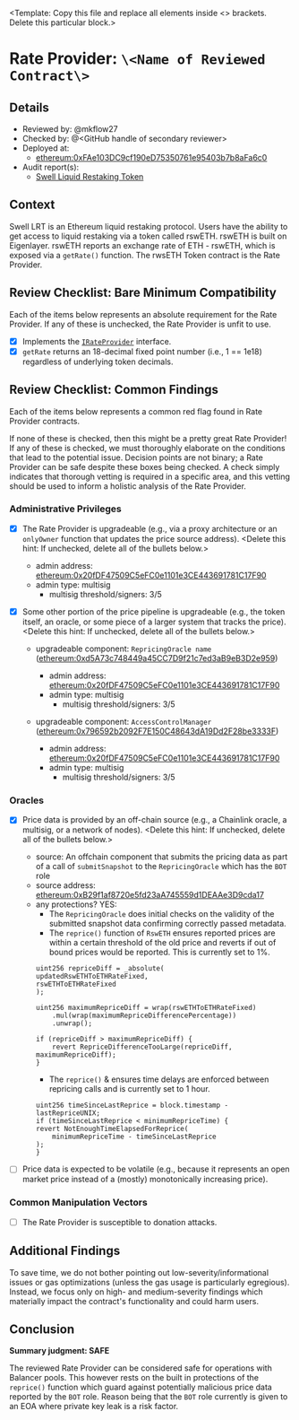 \<Template: Copy this file and replace all elements inside \<\> brackets. Delete this particular block.\>

# Rate Provider: `\<Name of Reviewed Contract\>`

## Details
- Reviewed by: @mkflow27
- Checked by: @\<GitHub handle of secondary reviewer\>
- Deployed at:
    - [ethereum:0xFAe103DC9cf190eD75350761e95403b7b8aFa6c0](https://etherscan.io/token/0xFAe103DC9cf190eD75350761e95403b7b8aFa6c0#readProxyContract)
- Audit report(s):
    - [Swell Liquid Restaking Token](https://github.com/SwellNetwork/v3-core-public/blob/master/Audit%20Reports/Marlin/Sigma_Prime_Swell_Liquid_Restaking_Token_Security_Assessment_Report_v2_0.pdf)

## Context
Swell LRT is an Ethereum liquid restaking protocol. Users have the ability to get access to liquid restaking via a token called rswETH. rswETH is built on Eigenlayer. rswETH reports an exchange rate of ETH - rswETH, which is exposed via a `getRate()` function. The rwsETH Token contract is the Rate Provider.

## Review Checklist: Bare Minimum Compatibility
Each of the items below represents an absolute requirement for the Rate Provider. If any of these is unchecked, the Rate Provider is unfit to use.

- [x] Implements the [`IRateProvider`](https://github.com/balancer/balancer-v2-monorepo/blob/bc3b3fee6e13e01d2efe610ed8118fdb74dfc1f2/pkg/interfaces/contracts/pool-utils/IRateProvider.sol) interface.
- [x] `getRate` returns an 18-decimal fixed point number (i.e., 1 == 1e18) regardless of underlying token decimals.

## Review Checklist: Common Findings
Each of the items below represents a common red flag found in Rate Provider contracts.

If none of these is checked, then this might be a pretty great Rate Provider! If any of these is checked, we must thoroughly elaborate on the conditions that lead to the potential issue. Decision points are not binary; a Rate Provider can be safe despite these boxes being checked. A check simply indicates that thorough vetting is required in a specific area, and this vetting should be used to inform a holistic analysis of the Rate Provider.

### Administrative Privileges
- [x] The Rate Provider is upgradeable (e.g., via a proxy architecture or an `onlyOwner` function that updates the price source address). \<Delete this hint: If unchecked, delete all of the bullets below.\>
    - admin address: [ethereum:0x20fDF47509C5eFC0e1101e3CE443691781C17F90](https://etherscan.io/address/0x20fDF47509C5eFC0e1101e3CE443691781C17F90)
    - admin type: multisig
        - multisig threshold/signers: 3/5

- [x] Some other portion of the price pipeline is upgradeable (e.g., the token itself, an oracle, or some piece of a larger system that tracks the price). \<Delete this hint: If unchecked, delete all of the bullets below.\>
    - upgradeable component: `RepricingOracle name` ([ethereum:0xd5A73c748449a45CC7D9f21c7ed3aB9eB3D2e959](https://etherscan.io/address/0xd5A73c748449a45CC7D9f21c7ed3aB9eB3D2e959))
        - admin address: [ethereum:0x20fDF47509C5eFC0e1101e3CE443691781C17F90](https://etherscan.io/address/0x20fDF47509C5eFC0e1101e3CE443691781C17F90)
        - admin type: multisig
            - multisig threshold/signers: 3/5
    
    - upgradeable component: `AccessControlManager` ([ethereum:0x796592b2092F7E150C48643dA19Dd2F28be3333F](https://etherscan.io/address/0x796592b2092F7E150C48643dA19Dd2F28be3333F#readProxyContract))
        - admin address: [ethereum:0x20fDF47509C5eFC0e1101e3CE443691781C17F90](https://etherscan.io/address/0x20fDF47509C5eFC0e1101e3CE443691781C17F90)
        - admin type: multisig
            - multisig threshold/signers: 3/5

### Oracles
- [x] Price data is provided by an off-chain source (e.g., a Chainlink oracle, a multisig, or a network of nodes). \<Delete this hint: If unchecked, delete all of the bullets below.\>
    - source: An offchain component that submits the pricing data as part of a call of `submitSnapshot` to the `RepricingOracle` which has the `BOT` role 
    - source address: [ethereum:0xB29f1af8720e5fd23aA745559d1DEAAe3D9cda17](https://etherscan.io/address/0xB29f1af8720e5fd23aA745559d1DEAAe3D9cda17)
    - any protections? YES: 
        - The `RepricingOracle` does initial checks on the validity of the submitted snapshot data confirming correctly passed metadata.
        - The `reprice()` function of `RswETH` ensures reported prices are within a certain threshold of the old price and reverts if out of bound prices would be reported. This is currently set to 1%.
        ```solidity
        uint256 repriceDiff = _absolute(
        updatedRswETHToETHRateFixed,
        rswETHToETHRateFixed
        );

        uint256 maximumRepriceDiff = wrap(rswETHToETHRateFixed)
            .mul(wrap(maximumRepriceDifferencePercentage))
            .unwrap();

        if (repriceDiff > maximumRepriceDiff) {
            revert RepriceDifferenceTooLarge(repriceDiff, maximumRepriceDiff);
        }
        ```
        - The `reprice()` & ensures time delays are enforced between repricing calls and is currently set to 1 hour.
        ```solidity
        uint256 timeSinceLastReprice = block.timestamp - lastRepriceUNIX;
        if (timeSinceLastReprice < minimumRepriceTime) {
        revert NotEnoughTimeElapsedForReprice(
            minimumRepriceTime - timeSinceLastReprice
        );
        }
        ```

- [ ] Price data is expected to be volatile (e.g., because it represents an open market price instead of a (mostly) monotonically increasing price).

### Common Manipulation Vectors
- [ ] The Rate Provider is susceptible to donation attacks.


## Additional Findings
To save time, we do not bother pointing out low-severity/informational issues or gas optimizations (unless the gas usage is particularly egregious). Instead, we focus only on high- and medium-severity findings which materially impact the contract's functionality and could harm users.

## Conclusion
**Summary judgment: SAFE**

The reviewed Rate Provider can be considered safe for operations with Balancer pools. This however rests on the built in protections of the `reprice()` function which guard against potentially malicious price data reported by the `BOT` role. Reason being that the `BOT` role currently is given to an EOA where private key leak is a risk factor.
